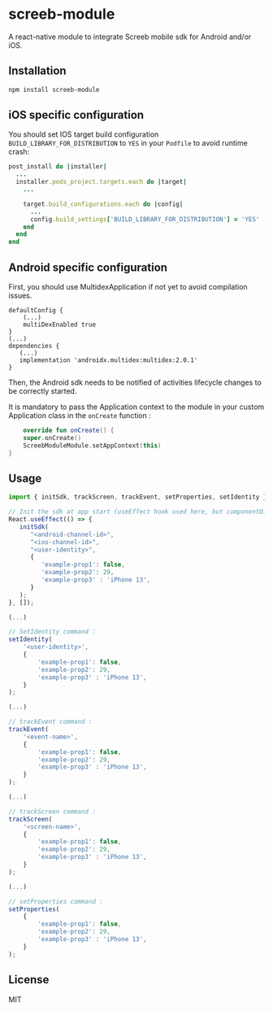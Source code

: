 # screeb-module

A react-native module to integrate Screeb mobile sdk for Android and/or iOS.

## Installation

```sh
npm install screeb-module
```

## iOS specific configuration
You should set IOS target build configuration `BUILD_LIBRARY_FOR_DISTRIBUTION` to `YES` in your `Podfile` to avoid runtime crash:
```ruby
post_install do |installer|
  ...
  installer.pods_project.targets.each do |target|
    ...

    target.build_configurations.each do |config|
      ...
      config.build_settings['BUILD_LIBRARY_FOR_DISTRIBUTION'] = 'YES'
    end
  end
end
```

## Android specific configuration

First, you should use MultidexApplication if not yet to avoid compilation issues.

```
defaultConfig {
    (...)
    multiDexEnabled true
}
(...)
dependencies {
   (...)
   implementation 'androidx.multidex:multidex:2.0.1'
}
```

Then, the Android sdk needs to be notified of activities lifecycle changes to be correctly started.

It is mandatory to pass the Application context to the module in your custom Application class
in the `onCreate` function :

```kotlin
    override fun onCreate() {
    super.onCreate()
    ScreebModuleModule.setAppContext(this)
}
```

## Usage

```js
import { initSdk, trackScreen, trackEvent, setProperties, setIdentity } from "screeb-module";

// Init the sdk at app start (useEffect hook used here, but componentDidMount is fine)
React.useEffect(() => {
   initSdk(
      "<android-channel-id>",
      "<ios-channel-id>",
      "<user-identity>",
      {
         'example-prop1': false,
         'example-prop2': 29,
         'example-prop3' : 'iPhone 13',
      }
   );
}, []);

(...)

// SetIdentity command :
setIdentity(
    '<user-identity>',
    {
        'example-prop1': false,
        'example-prop2': 29,
        'example-prop3' : 'iPhone 13',
    }
);

(...)

// trackEvent command :
trackEvent(
    '<event-name>',
    {
        'example-prop1': false,
        'example-prop2': 29,
        'example-prop3' : 'iPhone 13',
    }
);

(...)

// trackScreen command :
trackScreen(
    '<screen-name>',
    {
        'example-prop1': false,
        'example-prop2': 29,
        'example-prop3' : 'iPhone 13',
    }
);

(...)

// setProperties command :
setProperties(
    {
        'example-prop1': false,
        'example-prop2': 29,
        'example-prop3' : 'iPhone 13',
    }
);
```

## License

MIT
